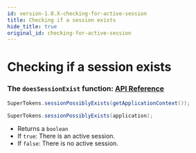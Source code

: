 ```yaml
---
id: version-1.0.X-checking-for-active-session
title: Checking if a session exists
hide_title: true
original_id: checking-for-active-session
---
```


# Checking if a session exists

### The ```doesSessionExist``` function: [API Reference](../api-reference/okhttp#supertokensdoessessionexistapplication-applicationcontext)

<!--DOCUSAURUS_CODE_TABS-->
<!--Java-->
```java
SuperTokens.sessionPossiblyExists(getApplicationContext());
```
<!--Kotlin-->
```java
SuperTokens.sessionPossiblyExists(application);
```
<!--END_DOCUSAURUS_CODE_TABS-->

- Returns a ```boolean```
- If ```true```: There is an active session.
- If ```false```: There is no active session.

